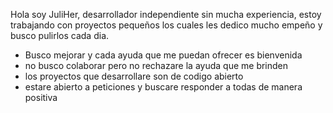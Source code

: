 Hola soy JuliHer, desarrollador independiente sin mucha experiencia, estoy trabajando con proyectos pequeños
los cuales les dedico mucho empeño y busco pulirlos cada dia. 
- Busco mejorar y cada ayuda que me puedan ofrecer es bienvenida
- no busco colaborar pero no rechazare la ayuda que me brinden
- los proyectos que desarrollare son de codigo abierto
- estare abierto a peticiones y buscare responder a todas de manera positiva
